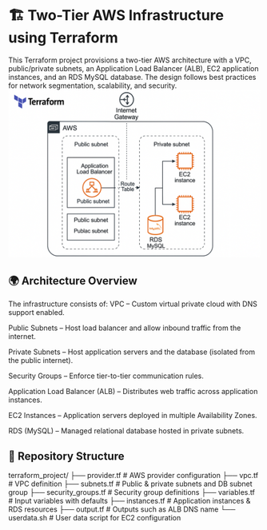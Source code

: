 # 🏗️ Two-Tier AWS Infrastructure using Terraform

This Terraform project provisions a two-tier AWS architecture with a VPC, public/private subnets, an Application Load Balancer (ALB), EC2 application instances, and an RDS MySQL database.
The design follows best practices for network segmentation, scalability, and security.
![AWS Two-Tier Terraform Architecture](aws-two-tier-architecture.png)

## 🌍 Architecture Overview

The infrastructure consists of:
VPC – Custom virtual private cloud with DNS support enabled.

Public Subnets – Host load balancer and allow inbound traffic from the internet.

Private Subnets – Host application servers and the database (isolated from the public internet).

Security Groups – Enforce tier-to-tier communication rules.

Application Load Balancer (ALB) – Distributes web traffic across application instances.

EC2 Instances – Application servers deployed in multiple Availability Zones.

RDS (MySQL) – Managed relational database hosted in private subnets.

## 📂 Repository Structure
terraform_project/
├── provider.tf           # AWS provider configuration
├── vpc.tf                # VPC definition
├── subnets.tf            # Public & private subnets and DB subnet group
├── security_groups.tf    # Security group definitions
├── variables.tf          # Input variables with defaults
├── instances.tf          # Application instances & RDS resources
├── output.tf             # Outputs such as ALB DNS name
└── userdata.sh           # User data script for EC2 configuration
